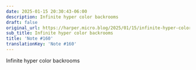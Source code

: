 ```yaml
---
date: 2025-01-15 20:30:43-06:00
description: Infinite hyper color backrooms
draft: false
original_url: https://harper.micro.blog/2025/01/15/infinite-hyper-color-backrooms.html
sub_title: Infinite hyper color backrooms
title: 'Note #160'
translationKey: 'Note #160'
---
```


Infinite hyper color backrooms
[](https://glass.photo/harper/21yFqML1au5THqS6DxGRHz)